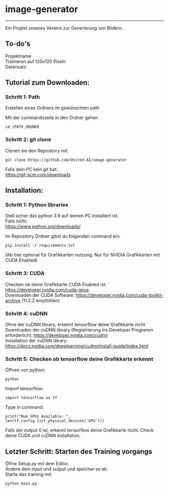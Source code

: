 # image-generator
---
Ein Projekt unseres Vereins zur Generierung von Bildern.
## To-do's
Projektname  
Trainieren auf 120x120 Pixeln  
Datensatz

## Tutorial zum Downloaden:
### Schritt 1: Path
Erstellen eines Ordners im gewünschten path

Mit der commandozeile in den Ordner gehen
```
cd /PATH_ORDNER
```

### Schritt 2: git clone
Clonen sie den Repository mit:
```
git clone https://github.com/United-AI/image-generator
```
Falls dein PC kein git hat:  
https://git-scm.com/downloads

## Installation:

### Schritt 1: Python libraries
Stell sicher das python 3.9 auf deinen PC installiert ist.  
Falls nicht:  
https://www.python.org/downloads/

Im Repository Ordner gibst du folgenden command ein:
```
pip install -r requirements.txt
```
(Ab hier optional für Grafikkarten nutzung. Nur für NVIDIA Grafikkarten mit CUDA Enabled) 

### Schritt 3: CUDA
Checken ob deine Grafikkarte CUDA Enabled ist: https://developer.nvidia.com/cuda-gpus  
Downloaden der CUDA Software: https://developer.nvidia.com/cuda-toolkit-archive (11.2.2 empfohlen)

### Schritt 4: cuDNN
Ohne der cuDNN library, erkennt tensorflow deine Grafikkarte nicht  
Downloaden der cuDNN library (Registrierung ins Developer Programm erforderlich): https://developer.nvidia.com/cudnn  
Installation der cuDNN library: https://docs.nvidia.com/deeplearning/cudnn/install-guide/index.html

### Schritt 5: Checken ob tensorflow deine Grafikkarte erkennt
Öffnen von python:
```
python
```
Import tensorflow:
```
import tensorflow as tf
```
Type in command:
```
print("Num GPUs Available: ", len(tf.config.list_physical_devices('GPU')))
```
Falls der output 0 ist, erkennt tensorflow deine Grafikkarte nicht. Check deine CUDA und cuDNN installation.

## Letzter Schritt: Starten des Training vorgangs

Öffne Setup.py mit dem Editor.  
Ändere dein input und output und speicher es ab.  
Starte das training mit:
```
python main.py
```



